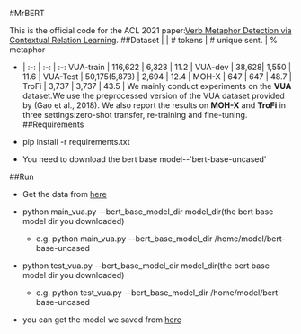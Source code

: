 #MrBERT

This is the official code for the ACL 2021 paper:[Verb Metaphor Detection via Contextual Relation Learning](hhh).
##Dataset 
|  | # tokens | # unique sent. | % metaphor
- | :-: | :-: | :-: 
VUA-train | 116,622 | 6,323 | 11.2 | 
VUA-dev | 38,628| 1,550 | 11.6 |
VUA-Test | 50,175(5,873) | 2,694 | 12.4 |
MOH-X | 647 | 647 | 48.7 | 
TroFi | 3,737 | 3,737 | 43.5 |
We mainly conduct experiments on the **VUA** dataset.We use the preprocessed version of the VUA dataset provided by (Gao et al., 2018).
We also report the results on **MOH-X** and **TroFi** in three settings:zero-shot transfer, re-training and fine-tuning.
##Requirements
* pip install -r requirements.txt

* You need to download the bert base model--'bert-base-uncased'

##Run

* Get the data from [here](https://drive.google.com/drive/folders/13_MRmZryGhCf8ngBs57oCMH9KD83ZImu?usp=sharing)

* python main_vua.py --bert_base_model_dir model_dir(the bert base model dir you downloaded)
    * e.g. python main_vua.py --bert_base_model_dir /home/model/bert-base-uncased
    
* python test_vua.py --bert_base_model_dir model_dir(the bert base model dir you downloaded)
    * e.g. python test_vua.py --bert_base_model_dir /home/model/bert-base-uncased
    
* you can get the model we saved from [here](hhh)
